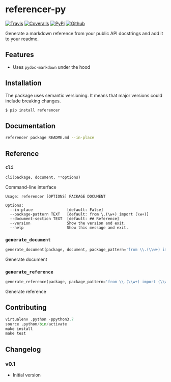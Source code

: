 # referencer-py

[![Travis](https://img.shields.io/travis/roll/referencer-py/master.svg)](https://travis-ci.org/roll/referencer-py)
[![Coveralls](http://img.shields.io/coveralls/roll/referencer-py.svg?branch=master)](https://coveralls.io/r/roll/referencer-py?branch=master)
[![PyPi](https://img.shields.io/pypi/v/referencer.svg)](https://pypi.python.org/pypi/referencer)
[![Github](https://img.shields.io/badge/github-master-brightgreen)](https://github.com/roll/referencer-py)

Generate a markdown reference from your public API docstrings and add it to your readme.

## Features

- Uses `pydoc-markdown` under the hood

## Installation

The package uses semantic versioning. It means that major versions  could include breaking changes.

```bash
$ pip install referencer
```

## Documentation

```bash
referencer package README.md --in-place
```

## Reference

### `cli`
```python
cli(package, document, **options)
```
Command-line interface

```
Usage: referencer [OPTIONS] PACKAGE DOCUMENT

Options:
  --in-place               [default: False]
  --package-pattern TEXT   [default: from \.(\w+) import (\w+)]
  --document-section TEXT  [default: ## Reference]
  --version                Show the version and exit.
  --help                   Show this message and exit.
```


### `generate_document`
```python
generate_document(package, document, package_pattern='from \\.(\\w+) import (\\w+)', document_section='## Reference')
```
Generate document

### `generate_reference`
```python
generate_reference(package, package_pattern='from \\.(\\w+) import (\\w+)')
```
Generate reference

## Contributing

```python
virtualenv .python -ppython3.7
source .python/bin/activate
make install
make test
```

## Changelog

### v0.1

- Initial version
